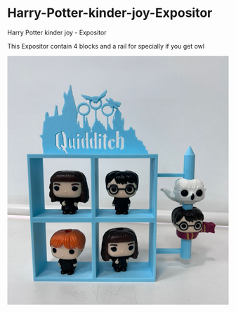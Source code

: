 # Harry-Potter-kinder-joy-Expositor
 Harry Potter kinder joy - Expositor

This Expositor contain 4 blocks and a rail for specially if you get owl 

![Product Image](Media/Product.jpeg)

